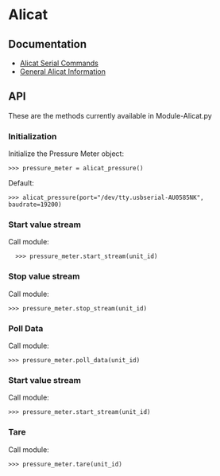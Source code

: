 # Alicat

## Documentation
* [Alicat Serial Commands](https://www.alicat.com/wp-content/documents/Alicat-Serial-Primer.pdf)
* [General Alicat Information](https://www.alicat.com/using-your-alicat/how-to-issue-serial-commands/)

## API

These are the methods currently available in Module-Alicat.py

### Initialization
Initialize the Pressure Meter object:
```
>>> pressure_meter = alicat_pressure()
```
Default:

    >>> alicat_pressure(port="/dev/tty.usbserial-AU0585NK", baudrate=19200)

### Start value stream
Call module:

      >>> pressure_meter.start_stream(unit_id) 

### Stop value stream
Call module:
```
>>> pressure_meter.stop_stream(unit_id)
```
### Poll Data
Call module:
```   
>>> pressure_meter.poll_data(unit_id)
```
### Start value stream
Call module:
```   
>>> pressure_meter.start_stream(unit_id) 
```
### Tare
Call module:
```
>>> pressure_meter.tare(unit_id) 
````







